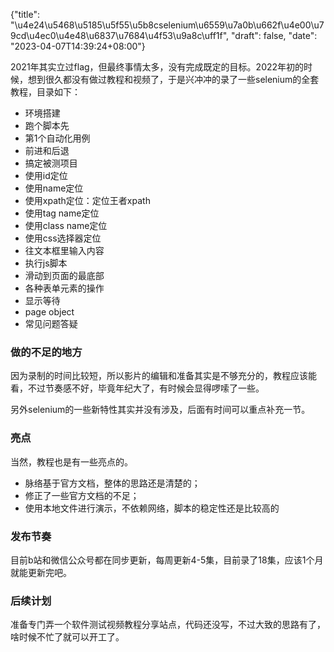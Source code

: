{"title": "\u4e24\u5468\u5185\u5f55\u5b8cselenium\u6559\u7a0b\u662f\u4e00\u79cd\u4ec0\u4e48\u6837\u7684\u4f53\u9a8c\uff1f", "draft": false, "date": "2023-04-07T14:39:24+08:00"}

2021年其实立过flag，但最终事情太多，没有完成既定的目标。2022年初的时候，想到很久都没有做过教程和视频了，于是兴冲冲的录了一些selenium的全套教程，目录如下：

- 环境搭建
- 跑个脚本先
- 第1个自动化用例
- 前进和后退
- 搞定被测项目
- 使用id定位
- 使用name定位
- 使用xpath定位：定位王者xpath
- 使用tag name定位
- 使用class name定位
- 使用css选择器定位
- 往文本框里输入内容
- 执行js脚本
- 滑动到页面的最底部
- 各种表单元素的操作
- 显示等待
- page object
- 常见问题答疑

### 做的不足的地方

因为录制的时间比较短，所以影片的编辑和准备其实是不够充分的，教程应该能看，不过节奏感不好，毕竟年纪大了，有时候会显得啰嗦了一些。

另外selenium的一些新特性其实并没有涉及，后面有时间可以重点补充一节。

### 亮点

当然，教程也是有一些亮点的。

- 脉络基于官方文档，整体的思路还是清楚的；
- 修正了一些官方文档的不足；
- 使用本地文件进行演示，不依赖网络，脚本的稳定性还是比较高的

### 发布节奏

目前b站和微信公众号都在同步更新，每周更新4-5集，目前录了18集，应该1个月就能更新完吧。

### 后续计划

准备专门弄一个软件测试视频教程分享站点，代码还没写，不过大致的思路有了，啥时候不忙了就可以开工了。